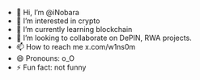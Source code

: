 - 👋 Hi, I’m @iNobara
- 👀 I’m interested in crypto
- 🌱 I’m currently learning blockchain 
- 💞️ I’m looking to collaborate on DePIN, RWA projects. 
- 📫 How to reach me x.com/w1ns0m
- 😄 Pronouns: o_O
- ⚡ Fun fact: not funny

<!---
iNobara/iNobara is a ✨ special ✨ repository because its `README.md` (this file) appears on your GitHub profile.
You can click the Preview link to take a look at your changes.
--->
